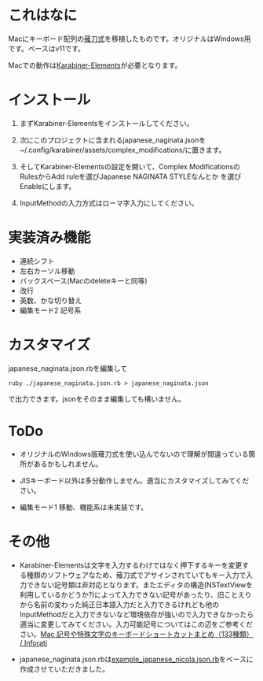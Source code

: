 # これはなに

Macにキーボード配列の[薙刀式](http://oookaworks.seesaa.net/article/456099128.html)を移植したものです。オリジナルはWindows用です。ベースはv11です。

Macでの動作は[Karabiner-Elements](https://pqrs.org/osx/karabiner/)が必要となります。

# インストール

1. まずKarabiner-Elementsをインストールしてください。

2. 次にこのプロジェクトに含まれるjapanese_naginata.jsonを~/.config/karabiner/assets/complex_modifications/に置きます。

3. そしてKarabiner-Elementsの設定を開いて、Complex ModificationsのRulesからAdd ruleを選びJapanese NAGINATA STYLEなんとか を選びEnableにします。

4. InputMethodの入力方式はローマ字入力にしてください。


# 実装済み機能

- 連続シフト
- 左右カーソル移動
- バックスペース(Macのdeleteキーと同等)
- 改行
- 英数、かな切り替え
- 編集モード2 記号系

# カスタマイズ

japanese_naginata.json.rbを編集して

```
ruby ./japanese_naginata.json.rb > japanese_naginata.json
```

で出力できます。jsonをそのまま編集しても構いません。

# ToDo

- オリジナルのWindows版薙刀式を使い込んでないので理解が間違っている箇所があるかもしれません。

- JISキーボード以外は多分動作しません。適当にカスタマイズしてみてください。

- 編集モード1 移動、機能系は未実装です。

# その他

- Karabiner-Elementsは文字を入力するわけではなく押下するキーを変更する種類のソフトウェアなため、薙刀式でアサインされていてもキー入力で入力できない記号類は非対応となります。またエディタの構造(NSTextViewを利用しているかどうか?)によって入力できない記号があったり、旧ことえりから名前の変わった純正日本語入力だと入力できるけれども他のInputMethodだと入力できないなど環境依存が強いので入力できなかったら適当に変更してみてください。入力可能記号についてはこの辺をご参考ください。[Mac 記号や特殊文字のキーボードショートカットまとめ（133種類） / Inforati](http://inforati.jp/apple/mac-tips-techniques/system-hints/how-to-use-special-characters-and-symbols-keyboard-shortcut-with-macos.html)

- japanese_naginata.json.rbは[example_japanese_nicola.json.rb](https://github.com/pqrs-org/KE-complex_modifications/blob/master/src/json/example_japanese_nicola.json.rb)をベースに作成させていただきました。
